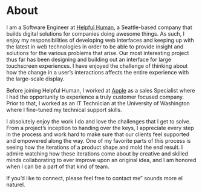 # About
I am a Software Engineer at [Helpful Human](http://helpfulhuman.com), a Seattle-based company that builds digital solutions for companies doing awesome things. As such, I enjoy my responsibilities of developing web interfaces and keeping up with the latest in web technologies in order to be able to provide insight and solutions for the various problems that arise. Our most interesting project thus far has been designing and building out an interface for large touchscreen experiences. I have enjoyed the challenge of thinking about how the change in a user’s interactions affects the entire experience with the large-scale display.

Before joining Helpful Human, I worked at [Apple](http://apple.com) as a sales Specialist where I had the opportunity to experience a truly customer focused company. Prior to that, I worked as an IT Technician at the University of Washington where I fine-tuned my technical support skills.

I absolutely enjoy the work I do and love the challenges that I get to solve. From a project’s inception to handing over the keys, I appreciate every step in the process and work hard to make sure that our clients feel supported and empowered along the way. One of my favorite parts of this process is seeing how the iterations of a product shape and mold the end result. I admire watching how these iterations come about by creative and skilled minds collaborating to ever improve upon an original idea, and I am honored when I can be a part of that kind of team.

If you’d like to connect, please feel free to contact me” sounds more el naturel.
